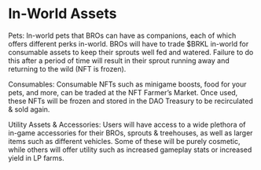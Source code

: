 # In-World Assets

Pets: In-world pets that BROs can have as companions, each of which offers different perks in-world. BROs will have to trade $BRKL in-world for consumable assets to keep their sprouts well fed and watered. Failure to do this after a period of time will result in their sprout running away and returning to the wild (NFT is frozen).

Consumables: Consumable NFTs such as minigame boosts, food for your pets, and more, can be traded at the NFT Farmer’s Market. Once used, these NFTs will be frozen and stored in the DAO Treasury to be recirculated & sold again.

Utility Assets & Accessories: Users will have access to a wide plethora of in-game accessories for their BROs, sprouts & treehouses, as well as larger items such as different vehicles. Some of these will be purely cosmetic, while others will offer utility such as increased gameplay stats or increased yield in LP farms.
